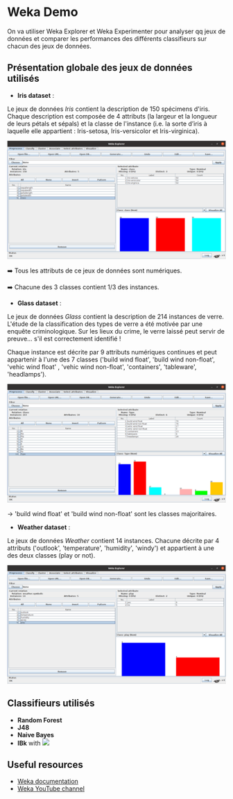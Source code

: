 # Weka Demo

On va utiliser Weka Explorer et Weka Experimenter pour analyser qq jeux de données et comparer les performances des différents classifieurs sur chacun des jeux de données.


## Présentation globale des jeux de données utilisés

* **Iris dataset** :

Le jeux de données *Iris* contient la description de 150 spécimens d'iris. Chaque description est composée de 4 attributs (la largeur et la longueur de leurs pétals et sépals) et la classe de l'instance (i.e. la
sorte d’iris à laquelle elle appartient : Iris-setosa, Iris-versicolor et Iris-virginica). 


![Présentation globale du jeux de données IRIS](img/iris_dataset/description_globale.png)

➡️  Tous les attributs de ce jeux de données sont numériques.


➡️  Chacune des 3 classes contient 1/3 des instances.

* **Glass dataset** : 

Le jeux de données *Glass* contient la description de 214 instances de verre. L'étude de la classification des types de verre a été motivée par une enquête criminologique. Sur les lieux du crime, le verre laissé peut servir de preuve... s'il est correctement identifié !

Chaque instance est décrite par 9 attributs numériques continues et peut appartenir à l'une des 7 classes ('build wind float', 'build wind non-float', 'vehic wind float' , 'vehic wind non-float', 'containers', 'tableware', 'headlamps'). 




![Présentation globale du jeux de données GLASS](img/glass_dataset/description_globale.png)


-> 'build wind float' et 'build wind non-float' sont les classes majoritaires.

* **Weather dataset** : 

Le jeux de données *Weather* contient 14 instances. Chacune décrite par 4 attributs ('outlook', 'temperature', 'humidity', 'windy') et appartient à une des deux classes (play or not).

![Présentation globale du jeux de données WEATHER](img/weather_dataset/description_globale.png)






## Classifieurs utilisés

* **Random Forest**
* **J48**
* **Naive Bayes**
* **IBk** with <img src="https://render.githubusercontent.com/render/math?math=k \in {1, 3, 5, 10}">




## Useful resources 

* [Weka documentation](https://waikato.github.io/weka-wiki/documentation/)
* [Weka YouTube channel](https://www.youtube.com/user/WekaMOOC)
